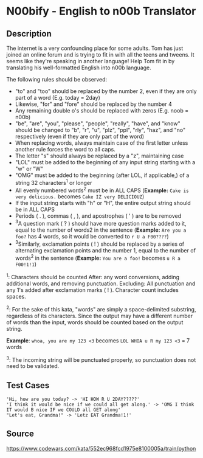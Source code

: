 # N00bify - English to n00b Translator

## Description 

The internet is a very confounding place for some adults. Tom has just joined an online forum and is trying to fit in with all the teens and tweens. It seems like they're speaking in another language! Help Tom fit in by translating his well-formatted English into n00b language.

The following rules should be observed:

-  "to" and "too" should be replaced by the number 2, even if they are only part of a word (E.g. today = 2day)
-  Likewise, "for" and "fore" should be replaced by the number 4
-  Any remaining double o's should be replaced with zeros (E.g. noob = n00b)
-  "be", "are", "you", "please", "people", "really", "have", and "know" should be changed to "b", "r", "u", "plz", "ppl", "rly", "haz", and "no" respectively (even if they are only part of the word)
-  When replacing words, always maintain case of the first letter unless another rule forces the word to all caps.
-  The letter "s" should always be replaced by a "z", maintaining case
-  "LOL" must be added to the beginning of any input string starting with a "w" or "W"
-  "OMG" must be added to the beginning (after LOL, if applicable,) of a string 32 characters<sup>1</sup> or longer
-  All evenly numbered words<sup>2</sup> must be in ALL CAPS (**Example:** `Cake is very delicious.` becomes `Cake IZ very DELICIOUZ`)
-  If the input string starts with "h" or "H", the entire output string should be in ALL CAPS
-  Periods ( . ), commas ( , ), and apostrophes ( ' ) are to be removed
-  <sup>3</sup>A question mark ( ? ) should have more question marks added to it, equal to the number of words2 in the sentence (**Example:** `Are you a foo?` has 4 words, so it would be converted to `r U a F00????`)
-  <sup>3</sup>Similarly, exclamation points ( ! ) should be replaced by a series of alternating exclamation points and the number 1, equal to the number of words<sup>2</sup> in the sentence (**Example:** `You are a foo!` becomes `u R a F00!1!1`)

<sup>1</sup>: Characters should be counted After: any word conversions, adding additional words, and removing punctuation. Excluding: All punctuation and any 1's added after exclamation marks ( ! ). Character count includes spaces.

<sup>2</sup>: For the sake of this kata, "words" are simply a space-delimited substring, regardless of its characters. Since the output may have a different number of words than the input, words should be counted based on the output string.

**Example**: `whoa, you are my 123 <3` becomes `LOL WHOA u R my 123 <3` = 7 words

<sup>3</sup>: The incoming string will be punctuated properly, so punctuation does not need to be validated.



## Test Cases

    'Hi, how are you today? -> 'HI HOW R U 2DAY?????'
    'I think it would be nice if we could all get along.' -> 'OMG I think IT would B nice IF we COULD all GET along'
    "Let's eat, Grandma!" -> 'Letz EAT Grandma!1!'

## Source
https://www.codewars.com/kata/552ec968fcd1975e8100005a/train/python
